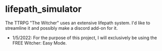 # lifepath_simulator
The TTRPG "The Witcher" uses an extensive lifepath system. I'd like to streamline it and possibly make a discord add-on for it.
* 1/5/2022: For the purpose of this project, I will exclusively be using the FREE Witcher: Easy Mode.

